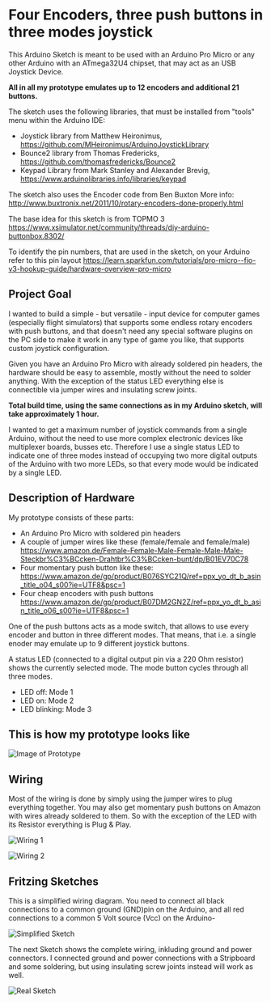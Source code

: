 # Four Encoders, three push buttons in three modes joystick

This Arduino Sketch is meant to be used with an Arduino Pro Micro or any other Arduino with an ATmega32U4 chipset, that may act as an USB Joystick Device.

**All in all my prototype emulates up to 12 encoders and additional 21 buttons.**

The sketch uses the following libraries, that must be installed from "tools" menu within the Arduino IDE:

* Joystick library from  Matthew Heironimus, https://github.com/MHeironimus/ArduinoJoystickLibrary
* Bounce2 library from Thomas Fredericks, https://github.com/thomasfredericks/Bounce2
* Keypad Library from Mark Stanley and Alexander Brevig, https://www.arduinolibraries.info/libraries/keypad

The sketch also uses the Encoder code from Ben Buxton 
More info: http://www.buxtronix.net/2011/10/rotary-encoders-done-properly.html

The base idea for this sketch is from TOPMO 3 
https://www.xsimulator.net/community/threads/diy-arduino-buttonbox.8302/

To identify the pin numbers, that are used in the sketch, on your Arduino refer to this pin layout https://learn.sparkfun.com/tutorials/pro-micro--fio-v3-hookup-guide/hardware-overview-pro-micro

## Project Goal
I wanted to build a simple - but versatile - input device for computer games (especially flight simulators) that supports some endless rotary encoders with push buttons, and that doesn't need any special software plugins on the PC side to make it work in any type of game you like, that supports custom joystick configuration. 

Given you have an Arduino Pro Micro with already soldered pin headers, the hardware should be easy to assemble, mostly without the need to solder anything. With the exception of the status LED everything else is connectible via jumper wires and insulating screw joints.

**Total build time, using the same connections as in my Arduino sketch, will take approximately 1 hour.**

I wanted to get a maximum number of joystick commands from a single Arduino, without the need to use more complex electronic devices like multiplexer boards, busses etc. Therefore I use a single status LED to indicate one of three modes instead of occupying two more digital outputs of the Arduino with two more LEDs, so that every mode would be indicated by a single LED. 


## Description of Hardware

My prototype consists of these parts:

* An Arduino Pro Micro with soldered pin headers 
* A couple of jumper wires like these (female/female and female/male) https://www.amazon.de/Female-Female-Male-Female-Male-Male-Steckbr%C3%BCcken-Drahtbr%C3%BCcken-bunt/dp/B01EV70C78
* Four momentary push button like these: https://www.amazon.de/gp/product/B076SYC21Q/ref=ppx_yo_dt_b_asin_title_o04_s00?ie=UTF8&psc=1
* Four cheap encoders with push buttons https://www.amazon.de/gp/product/B07DM2GN2Z/ref=ppx_yo_dt_b_asin_title_o06_s00?ie=UTF8&psc=1

One of the push buttons acts as a mode switch, that allows to use every encoder and button in three different modes. That means, that i.e. a single enoder may emulate up to 9 different joystick buttons.

A status LED (connected to a digital output pin via a 220 Ohm resistor) shows the currently selected mode. The mode button cycles through all three modes.

* LED off: Mode 1
* LED on: Mode 2
* LED blinking: Mode 3

## This is how my prototype looks like

![Image of Prototype](https://github.com/pdimitri/arduino-4ecoders-7buttons-with-mode-switch/blob/master/img/box.jpg)


## Wiring

Most of the wiring is done by simply using the jumper wires to plug everything together. You may also get momentary push buttons on Amazon with wires already soldered to them. So with the exception of the LED with its Resistor everything is Plug & Play.

![Wiring 1](https://github.com/pdimitri/arduino-4ecoders-7buttons-with-mode-switch/blob/master/img/wiring.jpg)


![Wiring 2](https://github.com/pdimitri/arduino-4ecoders-7buttons-with-mode-switch/blob/master/img/wiring2.jpg)

## Fritzing Sketches

This is a simplified wiring diagram. You need to connect all black connections to a common ground (GND)pin on the Arduino, and all red connections to a common 5 Volt source (Vcc) on the Arduino-

![Simplified Sketch](https://github.com/pdimitri/arduino-4ecoders-7buttons-with-mode-switch/blob/master/img/sketch2.PNG)


The next Sketch shows the complete wiring, inkluding ground and power connectors. I connected ground and power connections with a Stripboard and some soldering, but using insulating screw joints instead will work as well.

![Real Sketch](https://github.com/pdimitri/arduino-4ecoders-7buttons-with-mode-switch/blob/master/img/sketch1.PNG)
